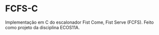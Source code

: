 # FCFS-C
Implementação em C do escalonador Fist Come, Fist Serve (FCFS). Feito como projeto da disciplina ECOS11A.
